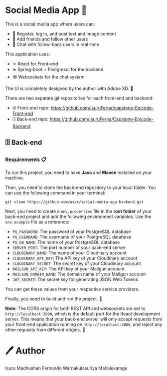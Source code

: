 # Social Media App 🚀

This is a social media app where users can:

- 📝 Register, log in, and post text and image content
- 👥 Add friends and follow other users
- 💬 Chat with follow-back users in real-time

This application uses:

- ⚛️ React for Front-end
- ☕ Spring-boot + Postgresql for the backend
- 🕸️ Websockets for the chat system

The UI is completely designed by the author with Adobe XD. 🎨

There are two separate git repositories for each front-end and backend:

- 🌐 Front-end repo: https://github.com/IsuruFerna/capstone-Epicode-Front-end
- 🗄️ Back-end repo: https://github.com/IsuruFerna/Capstone-Epicode-Backend



## 🗄️ Back-end 
### Requirements 📋

To run this project, you need to have **Java** and **Maven** installed on your machine.

Then, you need to clone the back-end repository to your local folder. You can use the following command in your terminal:

`git clone https://github.com/user/social-media-app-backend.git`

Next, you need to create a `env.properties` file in the **root folder** of your back-end project and add the following environment variables. Use the `env.example` file as a reference:

- `PG_PASSWORD`: The password of your PostgreSQL database
- `PG_USERNAME`: The username of your PostgreSQL database
- `PG_DB_NAME`: The name of your PostgreSQL database
- `SERVER_PORT`: The port number of your back-end server
- `CLOUDINARY_NAME`: The name of your Cloudinary account
- `CLOUDINARY_API_KEY`: The API key of your Cloudinary account
- `CLOUDINARY_SECRET`: The secret key of your Cloudinary account
- `MAILGUN_API_KEY`: The API key of your Mailgun account
- `MAILGUN_DOMAIN_NAME`: The domain name of your Mailgun account
- `JWT_SECRET`: The secret key for generating JSON Web Tokens

You can get these values from your respective service providers.

Finally, you need to build and run the project. 🚀

**Note**: The CORS origin for both REST API and websockets are set to `http://localhost:3000`, which is the default port for the React development server. This means that your back-end server will only accept requests from your front-end application running on `http://localhost:3000`, and reject any other requests from different origins. 🚫

# 🖊️ Author
Isuru Madhushan Fernando Warnakulasuriya Mahalekamge

